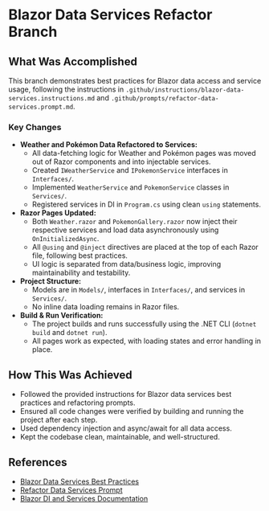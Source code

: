 
# Blazor Data Services Refactor Branch

## What Was Accomplished

This branch demonstrates best practices for Blazor data access and service usage, following the instructions in `.github/instructions/blazor-data-services.instructions.md` and `.github/prompts/refactor-data-services.prompt.md`.

### Key Changes
- **Weather and Pokémon Data Refactored to Services:**
  - All data-fetching logic for Weather and Pokémon pages was moved out of Razor components and into injectable services.
  - Created `IWeatherService` and `IPokemonService` interfaces in `Interfaces/`.
  - Implemented `WeatherService` and `PokemonService` classes in `Services/`.
  - Registered services in DI in `Program.cs` using clean `using` statements.
- **Razor Pages Updated:**
  - Both `Weather.razor` and `PokemonGallery.razor` now inject their respective services and load data asynchronously using `OnInitializedAsync`.
  - All `@using` and `@inject` directives are placed at the top of each Razor file, following best practices.
  - UI logic is separated from data/business logic, improving maintainability and testability.
- **Project Structure:**
  - Models are in `Models/`, interfaces in `Interfaces/`, and services in `Services/`.
  - No inline data loading remains in Razor files.
- **Build & Run Verification:**
  - The project builds and runs successfully using the .NET CLI (`dotnet build` and `dotnet run`).
  - All pages work as expected, with loading states and error handling in place.

## How This Was Achieved
- Followed the provided instructions for Blazor data services best practices and refactoring prompts.
- Ensured all code changes were verified by building and running the project after each step.
- Used dependency injection and async/await for all data access.
- Kept the codebase clean, maintainable, and well-structured.

## References
- [Blazor Data Services Best Practices](.github/instructions/blazor-data-services.instructions.md)
- [Refactor Data Services Prompt](.github/prompts/refactor-data-services.prompt.md)
- [Blazor DI and Services Documentation](https://learn.microsoft.com/en-us/aspnet/core/blazor/fundamentals/dependency-injection)

